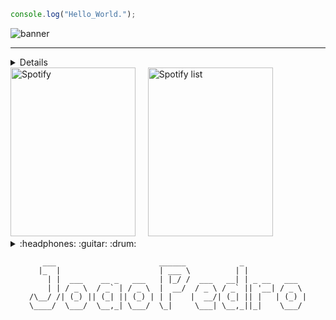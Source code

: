 ```js
console.log("Hello_World.");
```
![banner](https://github.com/jpmarquesss/joaopedromarques/assets/114203867/0b1132a6-50dd-4ca3-b74a-82560686be8e)

-----
<div>
<div>
<details>
<img src="https://data-card-for-spotify.herokuapp.com/api/card?user_id=21getignuqmth5xlpceyv7s3a" alt="Data Card for Spotify">
</a>
</details>
</div>
<div>
<img alt="Spotify" width="200px" height="270px" src="https://spotify-github-profile.vercel.app/api/view?uid=21getignuqmth5xlpceyv7s3a&cover_image=true&theme=default"/> &nbsp; &nbsp; 
<img alt="Spotify list" width="200px" height="270px" src="https://spotify-recently-played-readme.vercel.app/api?user=21getignuqmth5xlpceyv7s3a&count=10"/>
</div>
<div>
<details>
<summary>:headphones: :guitar: :drum:</summary>

[Charlie Brown Jr. - Céu Azul Ao Vivo - Chegou Quem Faltava](https://github.com/joaopauloaramuni/joaopauloaramuni/assets/58268075/c6568311-54c8-4c00-aced-26aacd69f8a1)

</details>
</div>
</div>


<div align="center">

```text
   ___                       ______            _              
  |_  |                      | ___ \          | |             
    | |  ___    __ _   ___   | |_/ /  ___   __| | _ __   ___  
    | | / _ \  / _` | / _ \  |  __/  / _ \ / _` || '__| / _ \ 
/\__/ /| (_) || (_| || (_) | | |    |  __/| (_| || |   | (_) |
\____/  \___/  \__,_| \___/  \_|     \___| \__,_||_|    \___/ 
                                                              

```                                        

</div>
